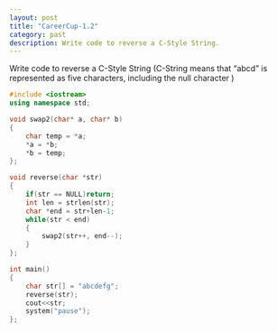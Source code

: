 ```yaml
---
layout: post
title: "CareerCup-1.2"
category: past
description: Write code to reverse a C-Style String.
---
```


Write code to reverse a C-Style String (C-String means that “abcd” is represented as five characters, including the null character )

```cpp
#include <iostream>
using namespace std;

void swap2(char* a, char* b)
{ 
    char temp = *a;
    *a = *b;
    *b = temp;
};

void reverse(char *str)
{
    if(str == NULL)return;
    int len = strlen(str);
    char *end = str+len-1;
    while(str < end)
    {
        swap2(str++, end--);
    }
}; 

int main()
{
    char str[] = "abcdefg";
    reverse(str); 
    cout<<str;
    system("pause"); 
};
```